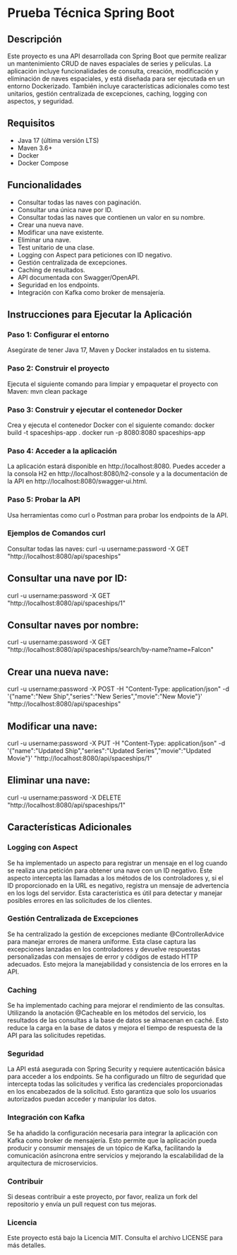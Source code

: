 # Prueba Técnica Spring Boot

## Descripción

Este proyecto es una API desarrollada con Spring Boot que permite realizar un mantenimiento CRUD de naves espaciales de series y películas. La aplicación incluye funcionalidades de consulta, creación, modificación y eliminación de naves espaciales, y está diseñada para ser ejecutada en un entorno Dockerizado. También incluye características adicionales como test unitarios, gestión centralizada de excepciones, caching, logging con aspectos, y seguridad.

## Requisitos

- Java 17 (última versión LTS)
- Maven 3.6+
- Docker
- Docker Compose

## Funcionalidades

- Consultar todas las naves con paginación.
- Consultar una única nave por ID.
- Consultar todas las naves que contienen un valor en su nombre.
- Crear una nueva nave.
- Modificar una nave existente.
- Eliminar una nave.
- Test unitario de una clase.
- Logging con Aspect para peticiones con ID negativo.
- Gestión centralizada de excepciones.
- Caching de resultados.
- API documentada con Swagger/OpenAPI.
- Seguridad en los endpoints.
- Integración con Kafka como broker de mensajería.

## Instrucciones para Ejecutar la Aplicación

### Paso 1: Configurar el entorno

Asegúrate de tener Java 17, Maven y Docker instalados en tu sistema.

### Paso 2: Construir el proyecto

Ejecuta el siguiente comando para limpiar y empaquetar el proyecto con Maven:
mvn clean package

### Paso 3: Construir y ejecutar el contenedor Docker

Crea y ejecuta el contenedor Docker con el siguiente comando:
docker build -t spaceships-app .
docker run -p 8080:8080 spaceships-app


### Paso 4: Acceder a la aplicación
La aplicación estará disponible en http://localhost:8080. Puedes acceder a la consola H2 en http://localhost:8080/h2-console y a la documentación de la API en http://localhost:8080/swagger-ui.html.

### Paso 5: Probar la API
Usa herramientas como curl o Postman para probar los endpoints de la API.

### Ejemplos de Comandos curl
Consultar todas las naves:
curl -u username:password -X GET "http://localhost:8080/api/spaceships"

## Consultar una nave por ID:
curl -u username:password -X GET "http://localhost:8080/api/spaceships/1"

## Consultar naves por nombre:
curl -u username:password -X GET "http://localhost:8080/api/spaceships/search/by-name?name=Falcon"

## Crear una nueva nave:
curl -u username:password -X POST -H "Content-Type: application/json" -d '{"name":"New Ship","series":"New Series","movie":"New Movie"}' "http://localhost:8080/api/spaceships"

## Modificar una nave:
curl -u username:password -X PUT -H "Content-Type: application/json" -d '{"name":"Updated Ship","series":"Updated Series","movie":"Updated Movie"}' "http://localhost:8080/api/spaceships/1"

## Eliminar una nave:
curl -u username:password -X DELETE "http://localhost:8080/api/spaceships/1"

## Características Adicionales


### Logging con Aspect
Se ha implementado un aspecto para registrar un mensaje en el log cuando se realiza una petición para obtener una nave con un ID negativo. Este aspecto intercepta las llamadas a los métodos de los controladores y, si el ID proporcionado en la URL es negativo, registra un mensaje de advertencia en los logs del servidor. Esta característica es útil para detectar y manejar posibles errores en las solicitudes de los clientes.

### Gestión Centralizada de Excepciones
Se ha centralizado la gestión de excepciones mediante @ControllerAdvice para manejar errores de manera uniforme. Esta clase captura las excepciones lanzadas en los controladores y devuelve respuestas personalizadas con mensajes de error y códigos de estado HTTP adecuados. Esto mejora la manejabilidad y consistencia de los errores en la API.

### Caching
Se ha implementado caching para mejorar el rendimiento de las consultas. Utilizando la anotación @Cacheable en los métodos del servicio, los resultados de las consultas a la base de datos se almacenan en caché. Esto reduce la carga en la base de datos y mejora el tiempo de respuesta de la API para las solicitudes repetidas.

### Seguridad
La API está asegurada con Spring Security y requiere autenticación básica para acceder a los endpoints. Se ha configurado un filtro de seguridad que intercepta todas las solicitudes y verifica las credenciales proporcionadas en los encabezados de la solicitud. Esto garantiza que solo los usuarios autorizados puedan acceder y manipular los datos.

### Integración con Kafka
Se ha añadido la configuración necesaria para integrar la aplicación con Kafka como broker de mensajería. Esto permite que la aplicación pueda producir y consumir mensajes de un tópico de Kafka, facilitando la comunicación asíncrona entre servicios y mejorando la escalabilidad de la arquitectura de microservicios.

### Contribuir
Si deseas contribuir a este proyecto, por favor, realiza un fork del repositorio y envía un pull request con tus mejoras.

### Licencia
Este proyecto está bajo la Licencia MIT. Consulta el archivo LICENSE para más detalles.
